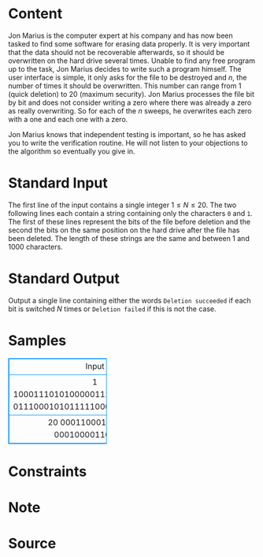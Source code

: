 
# Content

Jon Marius is the computer expert at his company and has now been tasked to find some software for erasing data properly. It is very important that the data should not be recoverable afterwards, so it should be overwritten on the hard drive several times. Unable to find any free program up to the task, Jon Marius decides to write such a program himself. The user interface is simple, it only asks for the file to be destroyed and $n$, the number of times it should be overwritten. This number can range from $1$ (quick deletion) to $20$ (maximum security). Jon Marius processes the file bit by bit and does not consider writing a zero where there was already a zero as really overwriting. So for each of the $n$ sweeps,
he overwrites each zero with a one and each one with a zero.

Jon Marius knows that independent testing is important, so he has asked you to write the verification routine. He will not listen to your objections to the algorithm so eventually you give in.

# Standard Input

The first line of the input contains a single integer $1\leq N\leq 20$. The two following lines each contain a string containing only the characters `0` and `1`. The first of these lines represent the bits of the file before deletion and the second the bits on the same position on the hard drive after the file has been deleted. The length of these strings are the same and between $1$ and $1000$ characters.

# Standard Output

Output a single line containing either the words `Deletion succeeded` if each bit is switched $N$ times or `Deletion failed` if this is not the case.

# Samples

<style>
        table,table tr th, table tr td { border:1px solid #0094ff; }
        table { width: 200px; min-height: 25px; line-height: 25px; text-align: center; border-collapse: collapse;}   
    </style>
<table>
	<tr>
		<td>Input</td>
		<td>Output</td>
	</tr>
<tr><td>1
10001110101000001111010100001110
01110001010111110000101011110001</td><td>Deletion succeeded</td></tr><tr><td>20
0001100011001010
0001000011000100</td><td>Deletion failed</td></tr></table>


# Constraints



# Note



# Source


